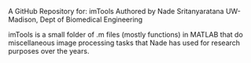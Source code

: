 A GitHub Repository for: imTools
Authored by Nade Sritanyaratana
UW-Madison, Dept of Biomedical Engineering

imTools is a small folder of .m files (mostly functions) in MATLAB that do miscellaneous image processing tasks that Nade has used for research purposes over the years.

